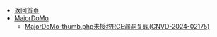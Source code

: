 - [返回首页](/)
- [MajorDoMo](MajorDoMo/)
  - [MajorDoMo-thumb.php未授权RCE漏洞复现(CNVD-2024-02175)](MajorDoMo/MajorDoMo-thumb.php未授权RCE漏洞复现(CNVD-2024-02175).md)
